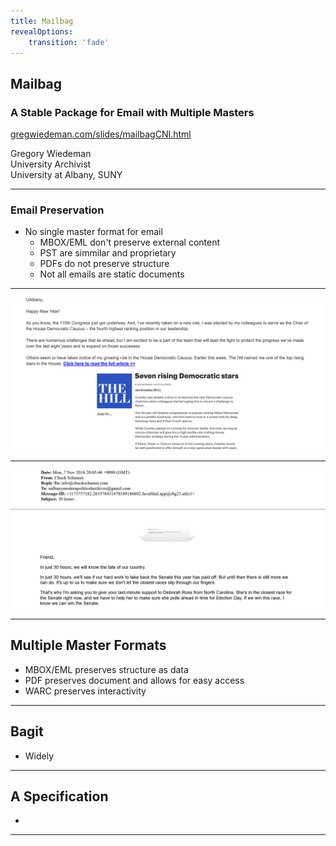 ```yaml
---
title: Mailbag
revealOptions:
    transition: 'fade'
---
```

<style>
#fLeft {float: left; max-width: 50%;}
#fRight {float: right; max-width: 50%;}
#smallLink {font-size: 18px;}
.whitebg {background-color: #fff; margin-top: 30% !important; padding: 15px !important; border-radius: 15px;}
.reveal section img {border: none;}
.reveal h1,
.reveal h2,
.reveal h3,
.reveal h4,
.reveal h5,
.reveal h6 {
	font-family: "Montserrat", Roboto , sans-serif;
	text-transform: initial;
	font-weight: bold;
}
.wrap{
position:relative;
  height:30vh;
  border-left:15px solid #000;
  padding:5vh 20px;
}
.arrow {
  position:absolute;
  left:-43px;
  width: 70px;
  bottom: -20px;
}
.up{top:-20px;}
</style>

## Mailbag
### A Stable Package for Email with Multiple Masters

[gregwiedeman.com/slides/mailbagCNI.html](https://gregwiedeman.com/slides/mailbagCNI.html)

Gregory Wiedeman<br/>
University Archivist<br/>
University at Albany, SUNY


---

### Email Preservation

* No single master format for email
	* MBOX/EML don't preserve external content
	* PST are simmilar and proprietary
	* PDFs do not preserve structure
	* Not all emails are static documents

---

<img src="img/emailImage.png" alt="2017 Email from Joe Crowley with embeded image of article calling him a rising star." />

---

<img src="img/email404.png" alt="2016 Email from Chuck Schumer displaying an error where an image might be." />

---

## Multiple Master Formats

* MBOX/EML preserves structure as data
* PDF preserves document and allows for easy access
* WARC preserves interactivity

---

## Bagit

* Widely


---

## A Specification

* 


---